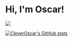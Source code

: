 # Hi, I'm Oscar! 

![](https://komarev.com/ghpvc/?username=cleveroscar)

[![CleverOscar's GitHub stats](https://github-readme-stats.vercel.app/api?username=cleveroscar)](https://github.com/cleveroscar/github-readme-stats)
<!--
**CleverOscar/CleverOscar** is a ✨ _special_ ✨ repository because its `README.md` (this file) appears on your GitHub profile.

Here are some ideas to get you started:

- 🔭 I’m currently working on ...
- 🌱 I’m currently learning ...
- 👯 I’m looking to collaborate on ...
- 🤔 I’m looking for help with ...
- 💬 Ask me about ...
- 📫 How to reach me: ...
- 😄 Pronouns: ...
- ⚡ Fun fact: ...
-->
